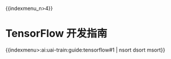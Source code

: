 {{indexmenu_n>4}}

# TensorFlow 开发指南

{{indexmenu>:ai:uai-train:guide:tensorflow#1 | nsort dsort msort}}

